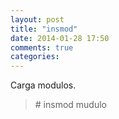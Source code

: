 ```yaml
---
layout: post
title: "insmod"
date: 2014-01-28 17:50
comments: true
categories: 
---
```

Carga modulos.

>\# insmod mudulo

